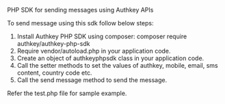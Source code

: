 PHP SDK for sending messages using Authkey APIs

To send message using this sdk follow below steps:

1. Install Authkey PHP SDK using composer: composer require authkey/authkey-php-sdk
2. Require vendor/autoload.php in your application code.
2. Create an object of authkeyphpsdk class in your application code.
3. Call the setter methods to set the values of authkey, mobile, email, sms content, country code etc.
4. Call the send message method to send the message.

Refer the test.php file for sample example.
